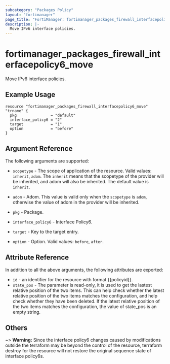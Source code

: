 ```yaml
---
subcategory: "Packages Policy"
layout: "fortimanager"
page_title: "FortiManager: fortimanager_packages_firewall_interfacepolicy6_move"
description: |-
  Move IPv6 interface policies.
---
```


# fortimanager_packages_firewall_interfacepolicy6_move
Move IPv6 interface policies.

## Example Usage

```hcl
resource "fortimanager_packages_firewall_interfacepolicy6_move" "trname" {
  pkg               = "default"
  interface_policy6 = "2"
  target            = "1"
  option            = "before"
}
```

## Argument Reference


The following arguments are supported:

* `scopetype` - The scope of application of the resource. Valid values: `inherit`, `adom`. The `inherit` means that the scopetype of the provider will be inherited, and adom will also be inherited. The default value is `inherit`.
* `adom` - Adom. This value is valid only when the `scopetype` is `adom`, otherwise the value of adom in the provider will be inherited.
* `pkg` - Package.
* `interface_policy6` - Interface Policy6.

* `target` - Key to the target entry.
* `option` - Option. Valid values: `before`, `after`.


## Attribute Reference

In addition to all the above arguments, the following attributes are exported:
* `id` - an identifier for the resource with format {{policyid}}.
* `state_pos` - The parameter is read-only, it is used to get the lastest relative position of the two items. This can help check whether the latest relative position of the two items matches the configuration, and help check whether they have been deleted. If the latest relative position of the two items matches the configuration, the value of state_pos is an empty string.

## Others

~> **Warning:** Since the interface policy6 changes caused by modifications outside the terraform may be beyond the control of the resource, terraform destroy for the resource will not restore the original sequence state of interface policy6s.
